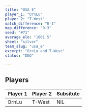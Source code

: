 ```yaml
---
title: "USA E"
player_1: "OrnLu"
player_2: "T-West"
match_difference: "0-1"
map_difference: "0-3"
seed: "#71"
average_elo: "1601.5"
sheet: "silver"
team_slug: "usa_e"
excerpt: "OrnLu and T-West"
status: "DNQ"

---
```

## Players

| Player 1 | Player 2 | Subsitute |
| -- | -- | -- |
| OrnLu | T-West | NIL |
